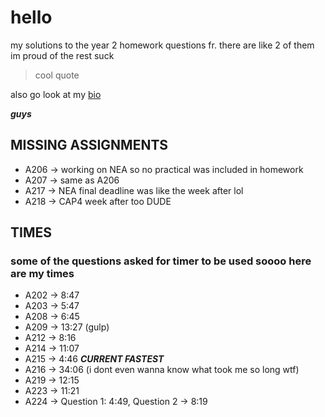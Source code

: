 # hello

my solutions to the year 2 homework questions fr. there are like 2 of them im proud of the rest suck
> cool quote

also go look at my [bio](https://guns.lol/phabnatom)

***guys***

## MISSING ASSIGNMENTS
- A206 -> working on NEA so no practical was included in homework
- A207 -> same as A206
- A217 -> NEA final deadline was like the week after lol
- A218 -> CAP4 week after too DUDE

## TIMES
### some of the questions asked for timer to be used soooo here are my times
- A202 -> 8:47
- A203 -> 5:47
- A208 -> 6:45
- A209 -> 13:27 (gulp)
- A212 -> 8:16
- A214 -> 11:07
- A215 -> 4:46  ***CURRENT FASTEST***
- A216 -> 34:06 (i dont even wanna know what took me so long wtf)
- A219 -> 12:15
- A223 -> 11:21
- A224 -> Question 1: 4:49, Question 2 -> 8:19
